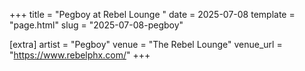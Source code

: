 +++
title = "Pegboy at Rebel Lounge "
date = 2025-07-08
template = "page.html"
slug = "2025-07-08-pegboy"

[extra]
artist = "Pegboy"
venue = "The Rebel Lounge"
venue_url = "https://www.rebelphx.com/"
+++
